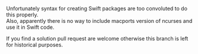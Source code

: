 Unfortunately syntax for creating Swift packages are too convoluted to do this properly.  
Also, apparently there is no way to include macports version of ncurses and use it in Swift code.  

If you find a solution pull request are welcome otherwise this branch is left for
historical purposes.
